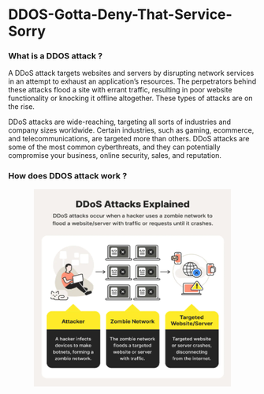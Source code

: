 # DDOS-Gotta-Deny-That-Service-Sorry
<h3 align="left">What is a DDOS attack ? </h3>
A DDoS attack targets websites and servers by disrupting network services in an attempt to exhaust an application’s resources. The perpetrators behind these attacks flood a site with errant traffic, resulting in poor website functionality or knocking it offline altogether. These types of attacks are on the rise.

DDoS attacks are wide-reaching, targeting all sorts of industries and company sizes worldwide. Certain industries, such as gaming, ecommerce, and telecommunications, are targeted more than others. DDoS attacks are some of the most common cyberthreats, and they can potentially compromise your business, online security, sales, and reputation.

<h3 align="left">How does DDOS attack work ? </h3>
<p align="center">
  <img src="DDOS-Attack.PNG" width="400" height="400"></br>
